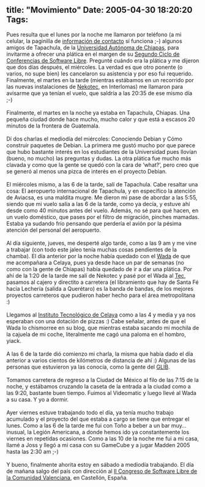title: "Movimiento"
Date: 2005-04-30 18:20:20
Tags: 
---
Pues resulta que el lunes por la noche me llamaron por teléfono (a mi celular, la paginilla de <a target="_self" href="http://damog.net/index.php?option=com_content&amp;task=view&amp;id=20&amp;Itemid=52">información de contacto</a> sí funciona ;-) algunos amigos de Tapachula, de la <a target="_blank" href="http://www.unach.mx/">Universidad Autónoma de Chiapas</a>, para invitarme a ofrecer una plática en el margen de su <a target="_blank" href="http://www.swlibre.unach.mx/">Segundo Ciclo de Conferencias de Software Libre</a>.
Pregunté cuándo era la plática y me dijeron que dos días después, el
miércoles. La verdad es que otro ponente (o varios, no supe bien) les
cancelaron su asistencia y por eso fui requerido. Finalmente, el martes
en la tarde (mientras estábamos en un recorrido por las nuevas
instalaciones de <a target="_blank" href="http://www.nekotec.com.mx/">Nekotec</a>, en Interlomas) me llamaron para avisarme que ya tenían el vuelo, que saldría a las 20:35 de ese mismo día ;-)<br/><br/>
Finalmente, el martes en la noche ya estaba en Tapachula, Chiapas. Una
pequeña ciudad donde hace mucho, mucho calor y que está a escasos 20
minutos de la frontera de Guatemala.<br/><br/>
Dí dos charlas el mediodía del miércoles: Conociendo Debian y Cómo
construir paquetes de Debian. La primera me gustó mucho por que parece
que hubo bastante interés en los estudiantes de la Universidad pues
llovían (bueno, no mucho) las preguntas y dudas. La otra plática fue
mucho más clavada y como que la gente se quedó con la cara de &#8216;what?&#8217;,
pero creo que se generó al menos una pizca de interés en el proyecto
Debian.<br/><br/>
El miércoles mismo, a las 6 de la tarde, salí de Tapachula. Cabe
resaltar una cosa: El aeropuerto internacional de Tapachula, y en
específico la atención de Aviacsa, es una maldita mugre. Me dieron mi
pase de abordar a las 5:55, siendo que mi vuelo salía a las 6 de la
tarde, como ya decía, y estuve ahí desde como 40 minutos antes del
vuelo. Además, no sé para qué hacen, en un vuelo doméstico, que pases
por el filtro de migración, pinches mamadas. Estaba ya sudando frío
pensando que perdería el avión por la pésima atención del personal del
aeropuerto.<br/><br/>
Al día siguiente, jueves, me desperté algo tarde, como a las 9 am y me
vine a trabajar (con todo este jaleo tenía muchas cosas pendientes de
la chamba). El día anterior por la noche había quedado con el <a target="_blank" href="http://www.wada.com.mx">Wada</a>
de que me acompañara a Celaya, pues ya desde hace un par de semanas (no
como con la gente de Chiapas) había quedado de ir a dar una plática.
Por ahí de la 1:20 de la tarde me salí de Nekotec y pasé por el Wada al
<a target="_blank" href="http://www.csf.itesm.mx">Tec</a>,
pasamos al cajero y directito a carretera (el libramiento que hay de
Santa Fé hacia Lechería (salida a Querétaro) es la banda de bandas, de
los mejores proyectos carreteros que pudieron haber hecho para el área
metropolitana :)<br/><br/>
Llegamos al <a target="_blank" href="http://www.itc.mx/">Instituto Tecnológico de Celaya</a>
como a las 4 y media y ya nos esperaban con una dotación de pizzas :)
Cabe señalar, antes de que el Wada lo chismorree en su blog, que
mientras estaba sacando mi mochila de la cajuela de mi coche,
literalmente me cagó una paloma en el hombro, yiack.<br/><br/>
A las 6 de la tarde dió comienzo mi charla, la misma que había dado el
día anterior a varios cientos de kilómetros de distancia de ahí :)
Algunas de las personas que estuvieron ya las conocía, como la gente
del <a target="_blank" href="http://www.glib.org.mx">GLIB</a>.<br/><br/>
Tomamos carretera de regreso a la Ciudad de México al filo de las 7:15
de la noche, y estábamos cruzando la caseta de la entrada a la ciudad
como a las 9:20, bastante buen tiempo. Fuimos al Videomatic y luego
llevé al Wada a su casa. Y yo a dormir.<br/><br/>
Ayer viernes estuve trabajando todo el día, ya tenía mucho trabajo
acumulado y el proyecto del que estaba a cargo se tiene que entregar el
lunes. Como a las 6 de la tarde me fui con Toño a beber a un bar muy&#8230;
inusual, la Legión Americana, a donde hemos ido ya constantemente los
viernes en repetidas ocasiones. Como a las 10 de la noche me fui a mi
casa, llamé a Joss y llegó a mi casa con su GameCube y a jugar Madden
2005 hasta las 2:30 am ;-)<br/><br/>
Y bueno, finalmente ahorita estoy en sábado a mediodía trabajando. El día de mañana salgo del país con dirección al <a target="_blank" href="http://www.lliurex.net/congresii/val/index.htm">II Congreso de Software Libre de la Comunidad Valenciana</a>, en Castellón, España.<br/><br/><br/><br/>
